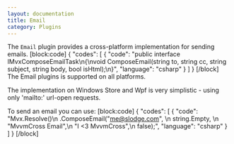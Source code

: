 ```yaml
---
layout: documentation
title: Email
category: Plugins
---
```

The `Email` plugin provides a cross-platform implementation for sending emails.
[block:code]
{
  "codes": [
    {
      "code": "public interface IMvxComposeEmailTask\n{\nvoid ComposeEmail(string to, string cc, string subject, string body, bool isHtml);\n}",
      "language": "csharp"
    }
  ]
}
[/block]
The Email plugins is supported on all platforms.

The implementation on Windows Store and Wpf is very simplistic - using only 'mailto:' url-open requests.

To send an email you can use:
[block:code]
{
  "codes": [
    {
      "code": "Mvx.Resolve<IMvxComposeEmailTask>()\n  .ComposeEmail(\"me@slodge.com\", \n                string.Empty, \n                \"MvvmCross Email\",\n                \"I <3 MvvmCross\",\n                false);",
      "language": "csharp"
    }
  ]
}
[/block]